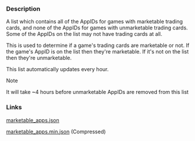 ### Description

A list which contains all of the AppIDs for games with marketable trading cards, and none of the AppIDs for games with unmarketable trading cards.  Some of the AppIDs on the list may not have trading cards at all.

This is used to determine if a game's trading cards are marketable or not.  If the game's AppID is on the list then they're marketable.  If it's not on the list then they're unmarketable.

This list automatically updates every hour.

> [!NOTE]
> It will take ~4 hours before unmarketable AppIDs are removed from this list

### Links

[marketable_apps.json](https://github.com/Citrinate/Steam-MarketableApps/raw/main/data/marketable_apps.json)

[marketable_apps.min.json](https://github.com/Citrinate/Steam-MarketableApps/raw/main/data/marketable_apps.min.json) (Compressed)
